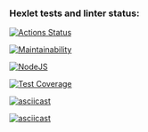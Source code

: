 ### Hexlet tests and linter status:
[![Actions Status](https://github.com/Nesaq/frontend-project-lvl2/workflows/hexlet-check/badge.svg)](https://github.com/Nesaq/frontend-project-lvl2/actions)

[![Maintainability](https://api.codeclimate.com/v1/badges/d0f5d780f47a393e19c5/maintainability)](https://codeclimate.com/github/Nesaq/frontend-project-lvl2/maintainability)

[![NodeJS](https://github.com/Nesaq/frontend-project-lvl2/actions/workflows/nodejs.yml/badge.svg)](https://github.com/Nesaq/frontend-project-lvl2/actions/workflows/nodejs.yml)

[![Test Coverage](https://api.codeclimate.com/v1/badges/d0f5d780f47a393e19c5/test_coverage)](https://codeclimate.com/github/Nesaq/frontend-project-lvl2/test_coverage)

[![asciicast](https://asciinema.org/a/qUVjXOXZPvsHHIFbpx9fmvdgB.svg)](https://asciinema.org/a/qUVjXOXZPvsHHIFbpx9fmvdgB)

[![asciicast](https://asciinema.org/a/ytxbJN4ObgcFosxPssYEHOQ05.svg)](https://asciinema.org/a/ytxbJN4ObgcFosxPssYEHOQ05)
